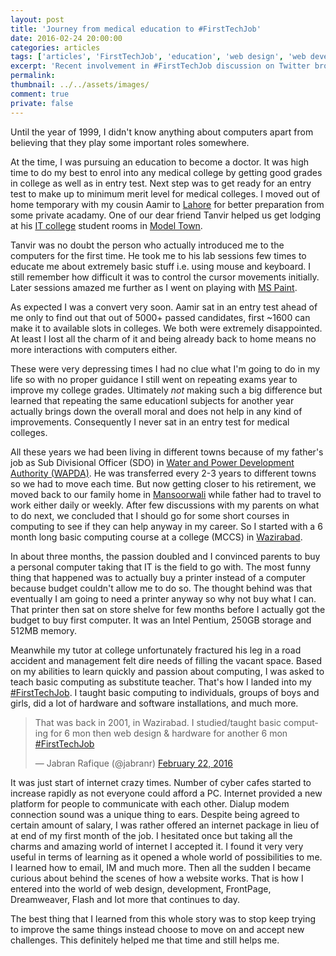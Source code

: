 ```yaml
---
layout: post
title: 'Journey from medical education to #FirstTechJob'
date: 2016-02-24 20:00:00
categories: articles
tags: ['articles', 'FirstTechJob', 'education', 'web design', 'web development']
excerpt: 'Recent involvement in #FirstTechJob discussion on Twitter brought out all nostalgic memories. Here I tell my life changing story from medical education to computing.'
permalink:
thumbnail: ../../assets/images/
comment: true
private: false
---
```


Until the year of 1999, I didn't know anything about computers apart from believing that they play some important roles somewhere.

At the time, I was pursuing an education to become a doctor. It was high time to do my best to enrol into any medical college by getting good grades in college as well as in entry test. Next step was to get ready for an entry test to make up to minimum merit level for medical colleges. I moved out of home temporary with my cousin Aamir to [Lahore](https://www.google.co.uk/#q=City+of+Lahore) for better preparation from some private acadamy. One of our dear friend Tanvir helped us get lodging at his [IT college](https://goo.gl/maps/ZbWuM1uUY7B2) student rooms in [Model Town](https://www.google.co.uk/#q=Model+Town,+City+of+Lahore).

Tanvir was no doubt the person who actually introduced me to the computers for the first time. He took me to his lab sessions few times to educate me about extremely basic stuff i.e. using mouse and keyboard. I still remember how difficult it was to control the cursor movements initially. Later sessions amazed me further as I went on playing with [MS Paint](https://en.wikipedia.org/wiki/Paint_(software)).

As expected I was a convert very soon. Aamir sat in an entry test ahead of me only to find out that out of 5000+ passed candidates, first ~1600 can make it to available slots in colleges. We both were extremely disappointed. At least I lost all the charm of it and being already back to home means no more interactions with computers either.

These were very depressing times I had no clue what I'm going to do in my life so with no proper guidance I still went on repeating exams year to improve my college grades. Ultimately *not* making such a big difference but learned that repeating the same educationl subjects for another year actually brings down the overall moral and does not help in any kind of improvements. Consequently I never sat in an entry test for medical colleges.

All these years we had been living in different towns because of my father's job as Sub Divisional Officer (SDO) in [Water and Power Development Authority (WAPDA)](http://wapda.gov.pk). He was transferred every 2-3 years to different towns so we had to move each time. But now getting closer to his retirement, we moved back to our family home in [Mansoorwali](https://goo.gl/maps/Y44gRm7rTvB2) while father had to travel to work either daily or weekly. After few discussions with my parents on what to do next, we concluded that I should go for some short courses in computing to see if they can help anyway in my career. So I started with a 6 month long basic computing course at a college (MCCS) in [Wazirabad](https://goo.gl/maps/uGSKC6HhyiH2).

In about three months, the passion doubled and I convinced parents to buy a personal computer taking that IT is the field to go with. The most funny thing that happened was to actually buy a printer instead of a computer because budget couldn't allow me to do so. The thought behind was that eventually I am going to need a printer anyway so why not buy what I can. That printer then sat on store shelve for few months before I actually got the budget to buy first computer. It was an Intel Pentium, 250GB storage and 512MB memory.

Meanwhile my tutor at college unfortunately fractured his leg in a road accident and management felt dire needs of filling the vacant space. Based on my abilities to learn quickly and passion about computing, I was asked to teach basic computing as substitute teacher. That's how I landed into my [#FirstTechJob](https://twitter.com/search?q=%23FirstTechJob). I taught basic computing to individuals, groups of boys and girls, did a lot of hardware and software installations, and much more.

<blockquote class="twitter-tweet" data-lang="en"><p lang="en" dir="ltr">That was back in 2001, in Wazirabad. I studied/taught basic computing for 6 mon then web design &amp; hardware for another 6 mon <a href="https://twitter.com/hashtag/FirstTechJob?src=hash">#FirstTechJob</a></p>&mdash; Jabran Rafique (@jabranr) <a href="https://twitter.com/jabranr/status/701576318387933184">February 22, 2016</a></blockquote> <script async src="//platform.twitter.com/widgets.js" charset="utf-8"></script>

It was just start of internet crazy times. Number of cyber cafes started to increase rapidly as not everyone could afford a PC. Internet provided a new platform for people to communicate with each other. Dialup modem connection sound was a unique thing to ears. Despite being agreed to certain amount of salary, I was rather offered an internet package in lieu of at end of my first month of the job. I hesitated once but taking all the charms and amazing world of internet I accepted it. I found it very very useful in terms of learning as it opened a whole world of possibilities to me. I learned how to email, IM and much more. Then all the sudden I became curious about behind the scenes of how a website works. That is how I entered into the world of web design, development, FrontPage, Dreamweaver, Flash and lot more that continues to day.

The best thing that I learned from this whole story was to stop keep trying to improve the same things instead choose to move on and accept new challenges. This definitely helped me that time and still helps me.
